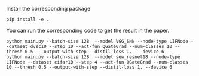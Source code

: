 Install the corresponding package
```shell
pip install -e .
```
You can run the corresponding code to get the result in the paper. 
```shell
python main.py --batch-size 128  --model VGG_SNN --node-type LIFNode --dataset dvsc10 --step 10 --act-fun QGateGrad --num-classes 10 --thresh 0.5  --output-with-step --distil-loss 1.  --device 6
python main.py --batch-size 128  --model sew_resnet18 --node-type LIFNode --dataset cifar10 --step 4 --act-fun QGateGrad --num-classes 10 --thresh 0.5 --output-with-step --distil-loss 1. --device 6
```